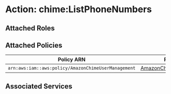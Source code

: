 # Action: chime:ListPhoneNumbers

## Attached Roles

## Attached Policies

| Policy ARN | Policy Name |
|------------|-------------|
| `arn:aws:iam::aws:policy/AmazonChimeUserManagement` | [AmazonChimeUserManagement](../policies.md#amazonchimeusermanagement) |

## Associated Services

